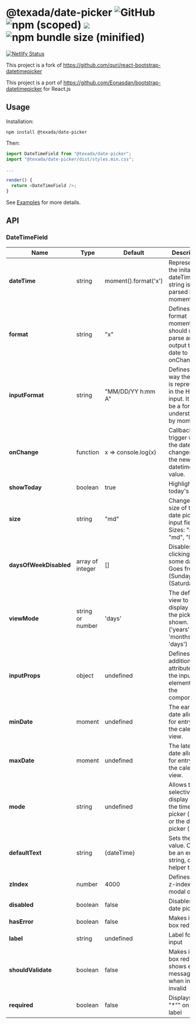# @texada/date-picker ![GitHub](https://img.shields.io/github/license/mashape/apistatus.svg?style=flat-square) ![npm (scoped)](https://img.shields.io/npm/v/@texada/date-picker.svg?style=flat-square) ![](https://img.shields.io/badge/react-%3E%3D%2016.1.0-brightgreen.svg?style=flat-square) ![npm bundle size (minified)](https://img.shields.io/bundlephobia/min/@texada/date-picker.svg?style=flat-square)
[![Netlify Status](https://api.netlify.com/api/v1/badges/fd8eaa2d-ed90-4761-87b9-0e57c60f4e5e/deploy-status)](https://app.netlify.com/sites/quirky-almeida-9a2543/deploys)

This project is a fork of https://github.com/quri/react-bootstrap-datetimepicker

This project is a port of https://github.com/Eonasdan/bootstrap-datetimepicker for React.js

## Usage

Installation:
```
npm install @texada/date-picker
```

Then:
```javascript
import DateTimeField from "@texada/date-picker";
import "@texada/date-picker/dist/styles.min.css";

...

render() {
  return <DateTimeField />;
}
```
See [Examples](https://github.com/Texada/react-bootstrap-datetimepicker/tree/portal/examples) for more details.

## API

### DateTimeField

| Name         | Type    | Default | Description |
| ------------ | ------- | ------- | ----------- |
| **dateTime** | string  | moment().format('x') | Represents the inital dateTime, this string is then parsed by moment.js |
| **format**   | string  | "x"     | Defines the format moment.js should use to parse and output the date to onChange |
| **inputFormat** | string | "MM/DD/YY h:mm A" | Defines the way the date is represented in the HTML input. It must be a format understanable by moment.js |
| **onChange** | function | x => console.log(x) | Callback trigger when the date changes. `x` is the new datetime value. |
| **showToday** | boolean | true | Highlights today's date |
| **size** | string | "md" | Changes the size of the date picker input field. Sizes: "sm", "md", "lg" |
| **daysOfWeekDisabled** | array of integer | [] | Disables clicking on some days. Goes from 0 (Sunday) to 6 (Saturday). |
| **viewMode** | string or number | 'days' | The default view to display when the picker is shown. ('years', 'months', 'days') |
| **inputProps** | object | undefined | Defines additional attributes for the input element of the component. |
| **minDate** | moment | undefined | The earliest date allowed for entry in the calendar view. |
| **maxDate** | moment | undefined | The latest date allowed for entry in the calendar view. |
| **mode** | string | undefined | Allows to selectively display only the time picker ('time') or the date picker ('date') |
| **defaultText** | string | {dateTime} | Sets the initial value. Could be an empty string, or helper text. |
| **zIndex** | number | 4000 | Defines the z-index of the modal overlay |
| **disabled** | boolean | false | Disables the date picker |
| **hasError** | boolean | false | Makes input box red |
| **label** | string | undefined | Label for input |
| **shouldValidate** | boolean | false | Makes input box red and shows error message when input is invalid |
| **required** | boolean | false | Displays a red "*"" on the label |
